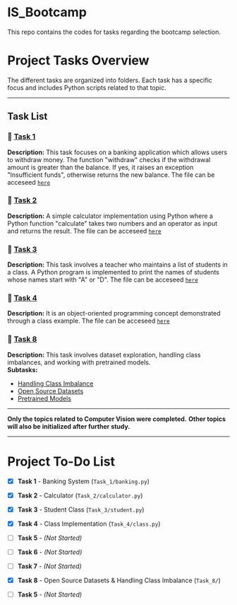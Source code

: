 # IS_Bootcamp
This repo contains the codes for tasks regarding the bootcamp selection. 

# Project Tasks Overview  

The different tasks are organized into folders. Each task has a specific focus and includes Python scripts related to that topic.  

---

## **Task List**

### 🔹 [Task 1](Task_1/)
**Description:** This task focuses on a banking application which allows users to withdraw money. The function "withdraw" checks if the withdrawal amount is greater than the balance. If yes, it raises an exception "Insufficient funds", otherwise returns the new balance.
 The file can be acceseed [`here`](Task_1/banking.py)

### 🔹 [Task 2](Task_2/)
**Description:** A simple calculator implementation using Python where a Python function "calculate" takes two numbers and an operator as input and returns the result.
 The file can be acceseed [`here`](Task_2/calculator.py)

### 🔹 [Task 3](Task_3/)
**Description:** This task involves a teacher who maintains a list of students in a class. A Python program is implemented to print the names of students whose names start
with "A" or "D".
 The file can be acceseed [`here`](Task_3/student.py)

### 🔹 [Task 4](Task_4/)
**Description:** It is an object-oriented programming concept demonstrated through a class example. 
 The file can be acceseed [`here`](Task_4/class.py)

### 🔹 [Task 8](Task_8/)
**Description:** This task involves dataset exploration, handling class imbalances, and working with pretrained models.  
 **Subtasks:**
- [Handling Class Imbalance](Task_8/Handling_Class_Imbalance)  
- [Open Source Datasets](Task_8/Open_Source_Datasets)  
- [Pretrained Models](Task_8/Pretrained_Models)  

---

**Only the topics related to Computer Vision were completed.**
**Other topics will also be initialized after further study.**

---

# Project To-Do List
  
- [x] **Task 1** - Banking System (`Task_1/banking.py`)  
- [x] **Task 2** - Calculator (`Task_2/calculator.py`)  
- [x] **Task 3** - Student Class (`Task_3/student.py`)  
- [x] **Task 4** - Class Implementation (`Task_4/class.py`)  
- [ ] **Task 5** - *(Not Started)*  
- [ ] **Task 6** - *(Not Started)*  
- [ ] **Task 7** - *(Not Started)* 
- [x] **Task 8** - Open Source Datasets & Handling Class Imbalance (`Task_8/`)
- [ ] **Task 5** - *(Not Started)*  
 